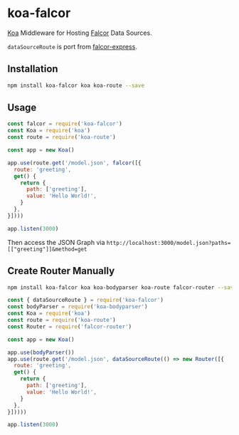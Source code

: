 # koa-falcor

[Koa](https://github.com/koajs/koa) Middleware for Hosting [Falcor](https://github.com/Netflix/falcor) Data Sources.

`dataSourceRoute` is port from [falcor-express](https://github.com/Netflix/falcor-express).

## Installation

```sh
npm install koa-falcor koa koa-route --save
```

## Usage

<!-- eslint-disable strict -->

```js
const falcor = require('koa-falcor')
const Koa = require('koa')
const route = require('koa-route')

const app = new Koa()

app.use(route.get('/model.json', falcor([{
  route: 'greeting',
  get() {
    return {
      path: ['greeting'],
      value: 'Hello World!',
    }
  },
}])))

app.listen(3000)
```

Then access the JSON Graph via `http://localhost:3000/model.json?paths=[["greeting"]]&method=get`

## Create Router Manually

```sh
npm install koa-falcor koa koa-bodyparser koa-route falcor-router --save
```

<!-- eslint-disable strict -->

```js
const { dataSourceRoute } = require('koa-falcor')
const bodyParser = require('koa-bodyparser')
const Koa = require('koa')
const route = require('koa-route')
const Router = require('falcor-router')

const app = new Koa()

app.use(bodyParser())
app.use(route.get('/model.json', dataSourceRoute(() => new Router([{
  route: 'greeting',
  get() {
    return {
      path: ['greeting'],
      value: 'Hello World!',
    }
  },
}]))))

app.listen(3000)
```
